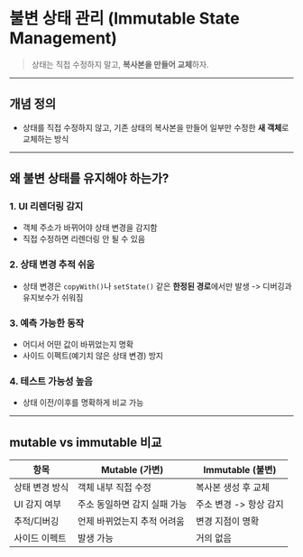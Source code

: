 # 불변 상태 관리 (Immutable State Management)

> 상태는 직접 수정하지 말고, **복사본을 만들어 교체**하자.

---

## 개념 정의

- 상태를 직접 수정하지 않고, 기존 상태의 복사본을 만들어 일부만 수정한 **새 객체**로 교체하는 방식

---

## 왜 불변 상태를 유지해야 하는가?

### 1. UI 리렌더링 감지

- 객체 주소가 바뀌어야 상태 변경을 감지함
- 직접 수정하면 리렌더링 안 될 수 있음

### 2. 상태 변경 추적 쉬움

- 상태 변경은 `copyWith()`나 `setState()` 같은 **한정된 경로**에서만 발생 -> 디버깅과 유지보수가 쉬워짐

### 3. 예측 가능한 동작

- 어디서 어떤 값이 바뀌었는지 명확
- 사이드 이펙트(예기치 않은 상태 변경) 방지

### 4. 테스트 가능성 높음

- 상태 이전/이후를 명확하게 비교 가능

---

## mutable vs immutable 비교

| 항목           | Mutable (가변)               | Immutable (불변)       |
| -------------- | ---------------------------- | ---------------------- |
| 상태 변경 방식 | 객체 내부 직접 수정          | 복사본 생성 후 교체    |
| UI 감지 여부   | 주소 동일하면 감지 실패 가능 | 주소 변경 -> 항상 감지 |
| 추적/디버깅    | 언제 바뀌었는지 추적 어려움  | 변경 지점이 명확       |
| 사이드 이펙트  | 발생 가능                    | 거의 없음              |
